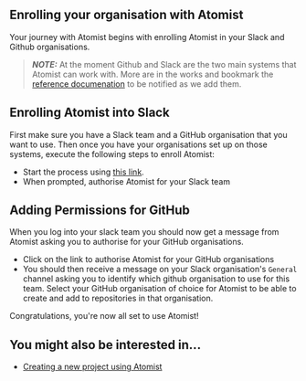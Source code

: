 ## Enrolling your organisation with Atomist

Your journey with Atomist begins with enrolling Atomist in your Slack and Github organisations.

> ***NOTE:*** At the moment Github and Slack are the two main systems that Atomist can work with. More are in the works and bookmark the [reference documenation]() to be notified as we add them.

## Enrolling Atomist into Slack

First make sure you have a Slack team and a GitHub organisation that you want to use. Then once you have your organisations set up on those systems, execute the following steps to enroll Atomist:

* Start the process using [this link](https://slack.com/oauth/authorize?scope=channels:read,channels:write,channels:history,im:read,im:write,chat:write:user,team:read,bot&client_id=9196525393.17722124420).
* When prompted, authorise Atomist for your Slack team

## Adding Permissions for GitHub

When you log into your slack team you should now get a message from Atomist asking you to authorise for your GitHub organisations.

* Click on the link to authorise Atomist for your GitHub organisations
* You should then receive a message on your Slack organisation's `General` channel asking you to identify which github organisation to use for this team. Select your GitHub organisation of choice for Atomist to be able to create and add to repositories in that organisation.

Congratulations, you're now all set to use Atomist!

## You might also be interested in...

* [Creating a new project using Atomist](create-new-project.md)
